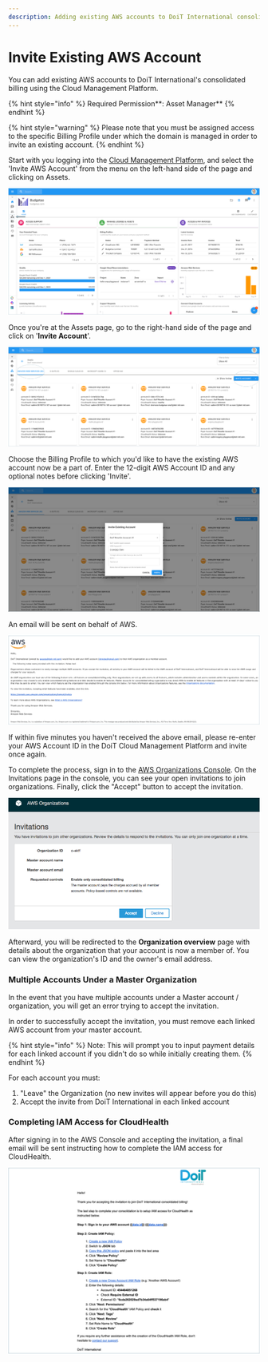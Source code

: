 ```yaml
---
description: Adding existing AWS accounts to DoiT International consolidated billing
---
```


# Invite Existing AWS Account

You can add existing AWS accounts to DoiT International's consolidated billing using the Cloud Management Platform.

{% hint style="info" %}
Required Permission**: Asset Manager**
{% endhint %}

{% hint style="warning" %}
Please note that you must be assigned access to the specific Billing Profile under which the domain is managed in order to invite an existing account.
{% endhint %}

Start with you logging into the [Cloud Management Platform](https://app.doit-intl.com), and select the 'Invite AWS Account' from the menu on the left-hand side of the page and clicking on Assets.

![](../.gitbook/assets/assets-icon-1-%20%284%29%20%285%29%20%281%29.png)

Once you're at the Assets page, go to the right-hand side of the page and click on '**Invite Account**'.

![](../.gitbook/assets/aws-invite-tab.png)

Choose the Billing Profile to which you'd like to have the existing AWS account now be a part of. Enter the 12-digit AWS Account ID and any optional notes before clicking 'Invite'.

![](../.gitbook/assets/aws-id.png)

An email will be sent on behalf of AWS.

![](../.gitbook/assets/invite-aws.png)

If within five minutes you haven't received the above email, please re-enter your AWS Account ID in the DoiT Cloud Management Platform and invite once again. 

To complete the process, sign in to the [AWS Organizations Console](https://console.aws.amazon.com/organizations/). On the Invitations page in the console, you can see your open invitations to join organizations. Finally, click the "Accept" button to accept the invitation.

![](../.gitbook/assets/cint_aws_invitation3.png)

Afterward, you will be redirected to the **Organization overview** page with details about the organization that your account is now a member of. You can view the organization's ID and the owner's email address.

### Multiple Accounts Under a Master Organization

In the event that you have multiple accounts under a Master account / organization, you will get an error trying to accept the invitation.

In order to successfully accept the invitation, you must remove each linked AWS account from your master account.

{% hint style="info" %}
Note: This will prompt you to input payment details for each linked account if you didn't do so while initially creating them.
{% endhint %}

For each account you must:

1. "Leave" the Organization \(no new invites will appear before you do this\)
2. Accept the invite from DoiT International in each linked account

### Completing IAM Access for CloudHealth

After signing in to the AWS Console and accepting the invitation, a final email will be sent instructing how to complete the IAM access for CloudHealth.

![](../.gitbook/assets/iam-last-steps.png)

